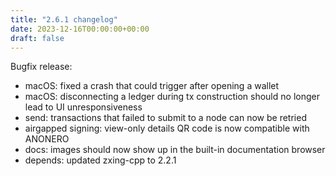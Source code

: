 ```yaml
---
title: "2.6.1 changelog"
date: 2023-12-16T00:00:00+00:00
draft: false
---
```


Bugfix release:

- macOS: fixed a crash that could trigger after opening a wallet
- macOS: disconnecting a ledger during tx construction should no longer lead to UI unresponsiveness
- send: transactions that failed to submit to a node can now be retried
- airgapped signing: view-only details QR code is now compatible with ANONERO
- docs: images should now show up in the built-in documentation browser
- depends: updated zxing-cpp to 2.2.1